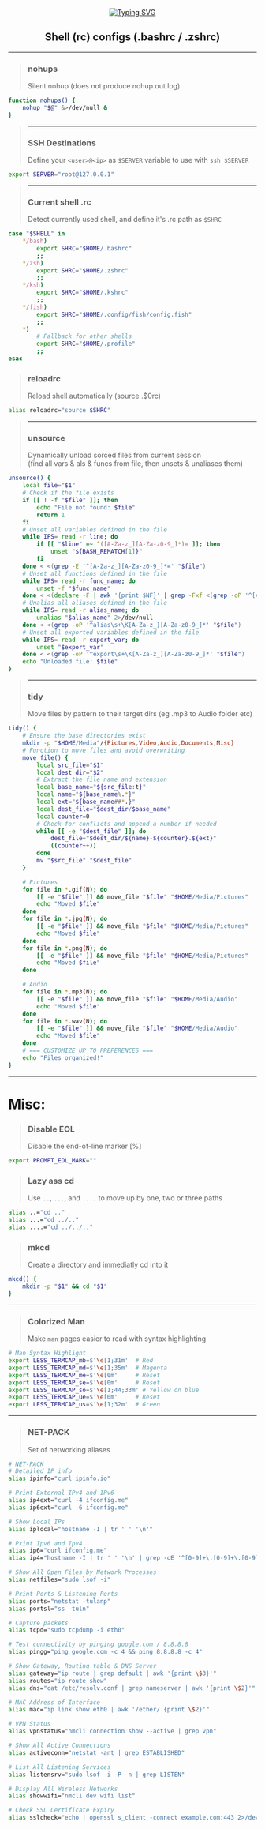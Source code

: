 <div align="center">
  <a href="https://git.io/typing-svg">
    <img src="https://readme-typing-svg.demolab.com?font=Fira+Code&size=70&duration=1000&pause=2000&color=2BB279&center=true&vCenter=true&width=835&height=160&lines=Better+Run+Command" alt="Typing SVG">
  </a>
</div>

## <div align="center">Shell (rc) configs (.bashrc / .zshrc)</a></div>

---
> ### nohups
> Silent nohup (does not produce nohup.out log)
```bash
function nohups() {
    nohup "$@" &>/dev/null &
}
```
> ---
> ### SSH Destinations
> Define your `<user>@<ip>` as `$SERVER` variable to use with `ssh $SERVER`
```bash
export SERVER="root@127.0.0.1"
```
> ---
> ### Current shell .rc
> Detect currently used shell, and define it's .rc path as `$SHRC`
```bash
case "$SHELL" in
    */bash)
        export SHRC="$HOME/.bashrc"
        ;;
    */zsh)
        export SHRC="$HOME/.zshrc"
        ;;
    */ksh)
        export SHRC="$HOME/.kshrc"
        ;;
    */fish)
        export SHRC="$HOME/.config/fish/config.fish"
        ;;
    *)
        # Fallback for other shells
        export SHRC="$HOME/.profile"
        ;;
esac
```
> ### reloadrc
> Reload shell automatically (source .$0rc)
```bash
alias reloadrc="source $SHRC"
```
> ---
> ### unsource
> Dynamically unload sorced files from current session \
> (find all vars & als & funcs from file, then unsets & unaliases them)
```bash
unsource() {
    local file="$1"
    # Check if the file exists
    if [[ ! -f "$file" ]]; then
        echo "File not found: $file"
        return 1
    fi
    # Unset all variables defined in the file
    while IFS= read -r line; do
        if [[ "$line" =~ ^([A-Za-z_][A-Za-z0-9_]*)= ]]; then
            unset "${BASH_REMATCH[1]}"
        fi
    done < <(grep -E '^[A-Za-z_][A-Za-z0-9_]*=' "$file")
    # Unset all functions defined in the file
    while IFS= read -r func_name; do
        unset -f "$func_name"
    done < <(declare -F | awk '{print $NF}' | grep -Fxf <(grep -oP '^[A-Za-z_][A-Za-z0-9_]*(?=\(\))' "$file"))
    # Unalias all aliases defined in the file
    while IFS= read -r alias_name; do
        unalias "$alias_name" 2>/dev/null
    done < <(grep -oP '^alias\s+\K[A-Za-z_][A-Za-z0-9_]*' "$file")
    # Unset all exported variables defined in the file
    while IFS= read -r export_var; do
        unset "$export_var"
    done < <(grep -oP '^export\s+\K[A-Za-z_][A-Za-z0-9_]*' "$file")
    echo "Unloaded file: $file"
}
```
> ---
> ### tidy
> Move files by pattern to their target dirs (eg .mp3 to Audio folder etc)
```bash
tidy() {
    # Ensure the base directories exist
    mkdir -p "$HOME/Media"/{Pictures,Video,Audio,Documents,Misc}
    # Function to move files and avoid overwriting
    move_file() {
        local src_file="$1"
        local dest_dir="$2"
        # Extract the file name and extension
        local base_name="${src_file:t}"
        local name="${base_name%.*}"
        local ext="${base_name##*.}"
        local dest_file="$dest_dir/$base_name"
        local counter=0
        # Check for conflicts and append a number if needed
        while [[ -e "$dest_file" ]]; do
            dest_file="$dest_dir/${name}-${counter}.${ext}"
            ((counter++))
        done
        mv "$src_file" "$dest_file"
    }

    # Pictures
    for file in *.gif(N); do
        [[ -e "$file" ]] && move_file "$file" "$HOME/Media/Pictures"
        echo "Moved $file"
    done
    for file in *.jpg(N); do
        [[ -e "$file" ]] && move_file "$file" "$HOME/Media/Pictures"
        echo "Moved $file"
    done
    for file in *.png(N); do
        [[ -e "$file" ]] && move_file "$file" "$HOME/Media/Pictures"
        echo "Moved $file"
    done

    # Audio
    for file in *.mp3(N); do
        [[ -e "$file" ]] && move_file "$file" "$HOME/Media/Audio"
        echo "Moved $file"
    done
    for file in *.wav(N); do
        [[ -e "$file" ]] && move_file "$file" "$HOME/Media/Audio"
        echo "Moved $file"
    done
    # === CUSTOMIZE UP TO PREFERENCES ===
    echo "Files organized!"
}
```
---
# Misc:
> ### Disable EOL
> Disable the end-of-line marker [%]
```bash
export PROMPT_EOL_MARK=""
```
> ### Lazy ass cd
> Use `..`, `...`, and `....` to move up by one, two or three paths
```bash
alias ..="cd .."
alias ...="cd ../.."
alias ....="cd ../../.."
```
> ### mkcd
> Create a directory and immediatly cd into it
```bash
mkcd() {
    mkdir -p "$1" && cd "$1"
}
```
---
> ### Colorized Man
> Make `man` pages easier to read with syntax highlighting
```bash
# Man Syntax Highlight
export LESS_TERMCAP_mb=$'\e[1;31m'  # Red
export LESS_TERMCAP_md=$'\e[1;35m'  # Magenta
export LESS_TERMCAP_me=$'\e[0m'     # Reset
export LESS_TERMCAP_se=$'\e[0m'     # Reset
export LESS_TERMCAP_so=$'\e[1;44;33m' # Yellow on blue
export LESS_TERMCAP_ue=$'\e[0m'     # Reset
export LESS_TERMCAP_us=$'\e[1;32m'  # Green
```
---
> ### NET-PACK
> Set of networking aliases
```bash
# NET-PACK
# Detailed IP info
alias ipinfo="curl ipinfo.io"

# Print External IPv4 and IPv6
alias ip4ext="curl -4 ifconfig.me"
alias ip6ext="curl -6 ifconfig.me"

# Show Local IPs
alias iplocal="hostname -I | tr ' ' '\n'"

# Print Ipv6 and Ipv4
alias ip6="curl ifconfig.me"
alias ip4="hostname -I | tr ' ' '\n' | grep -oE '^[0-9]+\.[0-9]+\.[0-9]+\.[0-9]+'"

# Show All Open Files by Network Processes
alias netfiles="sudo lsof -i"

# Print Ports & Listening Ports
alias ports="netstat -tulanp"
alias portsl="ss -tuln"

# Capture packets
alias tcpd="sudo tcpdump -i eth0"

# Test connectivity by pinging google.com / 8.8.8.8
alias pingg="ping google.com -c 4 && ping 8.8.8.8 -c 4"

# Show Gateway, Routing table & DNS Server
alias gateway="ip route | grep default | awk '{print \$3}'"
alias routes="ip route show"
alias dns="cat /etc/resolv.conf | grep nameserver | awk '{print \$2}'"

# MAC Address of Interface
alias mac="ip link show eth0 | awk '/ether/ {print \$2}'"

# VPN Status
alias vpnstatus="nmcli connection show --active | grep vpn"

# Show All Active Connections
alias activeconn="netstat -ant | grep ESTABLISHED"

# List All Listening Services
alias listensrv="sudo lsof -i -P -n | grep LISTEN"

# Display All Wireless Networks
alias showwifi="nmcli dev wifi list"

# Check SSL Certificate Expiry
alias sslcheck="echo | openssl s_client -connect example.com:443 2>/dev/null | openssl x509 -noout -dates"
```

